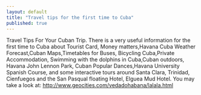 ```yaml
---
layout: default
title: "Travel tips for the first time to Cuba"
published: true
---
```


Travel Tips For Your Cuban Trip.
There is a very useful information for the first time to 
Cuba about Tourist Card, Money matters,Havana Cuba Weather 
Forecast,Cuban Maps,Timetables for Buses, Bicycling 
Cuba,Private Accommodation, Swimming with the dolphins in 
Cuba,Cuban outdoors,  Havana John Lennon Park, Cuban 
Popular Dances,Havana University Spanish Course, and some 
interactive tours around Santa Clara, Trinidad, Cienfuegos 
and the San Pasqual floating Hotel, Elguea Mud Hotel.
You may take a look at:
http://www.geocities.com/vedadohabana/lalala.html
